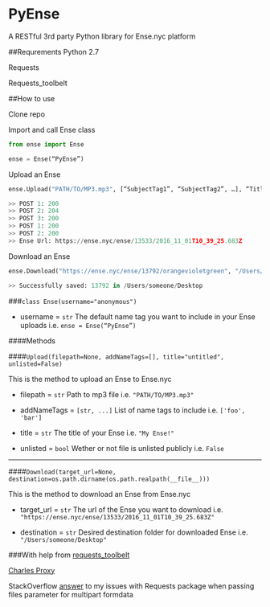 # PyEnse

A RESTful 3rd party Python library for Ense.nyc platform

##Requrements
Python 2.7

Requests

Requests_toolbelt

##How to use

Clone repo

Import and call Ense class

```python
from ense import Ense

ense = Ense(“PyEnse”)
```

Upload an Ense

```python
ense.Upload("PATH/TO/MP3.mp3", [“SubjectTag1”, “SubjectTag2”, …], “Title goes here!”)

>> POST 1: 200
>> POST 2: 204
>> POST 3: 200
>> POST 1: 200
>> POST 2: 200
>> Ense Url: https://ense.nyc/ense/13533/2016_11_01T10_39_25.683Z
```

Download an Ense

```python
ense.Download("https://ense.nyc/ense/13792/orangevioletgreen", "/Users/someone/Desktop")

>> Successfully saved: 13792 in /Users/someone/Desktop

```

###`class Ense(username="anonymous")`

- username = `str` The default name tag you want to include in your Ense uploads
i.e. `ense = Ense(“PyEnse”)`

####Methods

####`Upload(filepath=None, addNameTags=[], title="untitled", unlisted=False)`

This is the method to upload an Ense to Ense.nyc

- filepath = `str` Path to mp3 file
i.e. `"PATH/TO/MP3.mp3"`

- addNameTags = `[str, ...]` List of name tags to include
i.e. `['foo', 'bar']`

- title = `str` The title of your Ense
i.e. `"My Ense!"`

- unlisted = `bool` Wether or not file is unlisted publicly
i.e. `False`

---

####`Download(target_url=None, destination=os.path.dirname(os.path.realpath(__file__)))`

This is the method to download an Ense from Ense.nyc

- target_url = `str` The url of the Ense you want to download
i.e. `"https://ense.nyc/ense/13533/2016_11_01T10_39_25.683Z"`

- destination = `str` Desired destination folder for downloaded Ense
i.e. `"/Users/someone/Desktop"`

###With help from
[requests_toolbelt](http://toolbelt.readthedocs.io/en/latest/uploading-data.html#streaming-multipart-data-encoder)

[Charles Proxy](https://www.charlesproxy.com/)

StackOverflow [answer](http://stackoverflow.com/questions/12385179/how-to-send-a-multipart-form-data-with-requests-in-python) to my issues with Requests package when passing files parameter for multipart formdata
